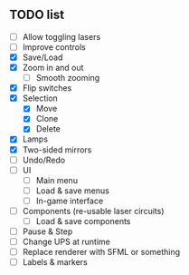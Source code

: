 ## TODO list

- [ ] Allow toggling lasers
- [ ] Improve controls
- [X] Save/Load
- [X] Zoom in and out
    - [ ] Smooth zooming
- [X] Flip switches
- [X] Selection
    - [X] Move
    - [X] Clone
    - [X] Delete
- [X] Lamps
- [X] Two-sided mirrors
- [ ] Undo/Redo
- [ ] UI
    - [ ] Main menu
    - [ ] Load & save menus
    - [ ] In-game interface
- [ ] Components (re-usable laser circuits)
    - [ ] Load & save components
- [ ] Pause & Step
- [ ] Change UPS at runtime
- [ ] Replace renderer with SFML or something
- [ ] Labels & markers
